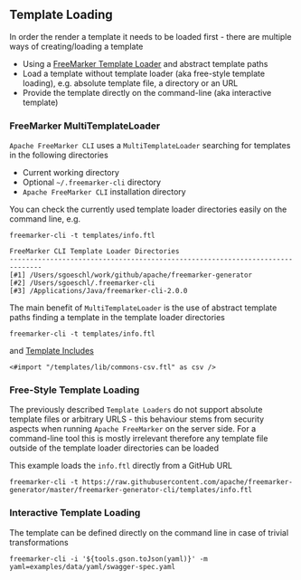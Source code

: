 ## Template Loading

In order the render a template it needs to be loaded first - there are multiple ways of creating/loading a template

* Using a [FreeMarker Template Loader](https://freemarker.apache.org/docs/pgui_config_templateloading.html) and abstract template paths 
* Load a template without template loader (aka free-style template loading), e.g. absolute template file, a directory or an URL
* Provide the template directly on the command-line (aka interactive template)

### FreeMarker MultiTemplateLoader

`Apache FreeMarker CLI` uses a `MultiTemplateLoader` searching for templates in the following directories

* Current working directory
* Optional `~/.freemarker-cli` directory
* `Apache FreeMarker CLI` installation directory

You can check the currently used template loader directories easily on the command line, e.g.

```
freemarker-cli -t templates/info.ftl

FreeMarker CLI Template Loader Directories
------------------------------------------------------------------------------
[#1] /Users/sgoeschl/work/github/apache/freemarker-generator
[#2] /Users/sgoeschl/.freemarker-cli
[#3] /Applications/Java/freemarker-cli-2.0.0
```

The main benefit of `MultiTemplateLoader` is the use of abstract template paths finding a template in the template loader directories

```
freemarker-cli -t templates/info.ftl
``` 

and [Template Includes](https://freemarker.apache.org/docs/ref_directive_include.html)

```
<#import "/templates/lib/commons-csv.ftl" as csv />
```  

### Free-Style Template Loading

The previously described `Template Loaders` do not support absolute template files or arbitrary URLS - this behaviour 
stems from security aspects when running `Apache FreeMarker` on the server side. For a command-line tool this is mostly
irrelevant therefore any template file outside of the template loader directories can be loaded 

This example loads the `info.ftl` directly from a GitHub URL

```
freemarker-cli -t https://raw.githubusercontent.com/apache/freemarker-generator/master/freemarker-generator-cli/templates/info.ftl
```

### Interactive Template Loading

The template can be defined directly on the command line in case of trivial transformations

```
freemarker-cli -i '${tools.gson.toJson(yaml)}' -m yaml=examples/data/yaml/swagger-spec.yaml
```

